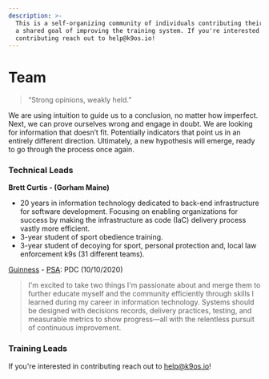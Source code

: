 ```yaml
---
description: >-
  This is a self-organizing community of individuals contributing their time to
  a shared goal of improving the training system. If you're interested in
  contributing reach out to help@k9os.io!
---
```


# Team

> “Strong opinions, weakly held.”

We are using intuition to guide us to a conclusion, no matter how imperfect. Next, we can prove ourselves wrong and engage in doubt. We are looking for information that doesn’t fit. Potentially indicators that point us in an entirely different direction. Ultimately, a new hypothesis will emerge, ready to go through the process once again.

### Technical Leads

**Brett Curtis - \(Gorham Maine\)**

* 20 years in information technology dedicated to back-end infrastructure for software development. Focusing on enabling organizations for success by making the infrastructure as code \(IaC\) delivery process vastly more efficient.
* 3-year student of sport obedience training. 
* 3-year student of decoying for sport, personal protection and, local law enforcement k9s \(31 different teams\). 

[Guinness](https://en.working-dog.com/dogs-details/6735945/VGuinnes-Noordrand-K-9) - [PSA](https://psak9-as.org): PDC \(10/10/2020\)

> I'm excited to take two things I'm passionate about and merge them to further educate myself and the community efficiently through skills I learned during my career in information technology. Systems should be designed with decisions records, delivery practices, testing, and measurable metrics to show progress—all with the relentless pursuit of continuous improvement.

### Training Leads

If you're interested in contributing reach out to help@k9os.io! 

